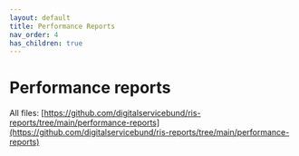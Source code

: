 ```yaml
---
layout: default
title: Performance Reports
nav_order: 4
has_children: true
---
```


# Performance reports
All files: [https://github.com/digitalservicebund/ris-reports/tree/main/performance-reports](https://github.com/digitalservicebund/ris-reports/tree/main/performance-reports)
